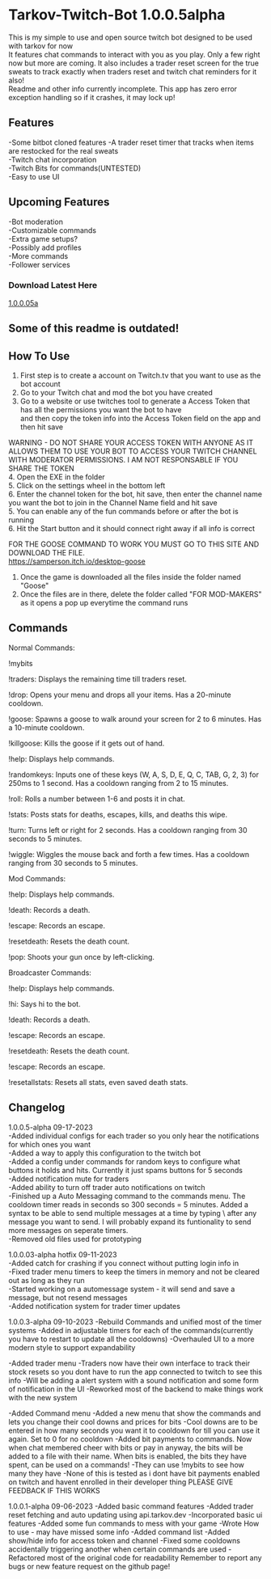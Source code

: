 # Tarkov-Twitch-Bot 1.0.0.5alpha

This is my simple to use and open source twitch bot designed to be used with tarkov for now  
It features chat commands to interact with you as you play. Only a few right now but more are coming. It also includes a trader reset screen for the true sweats to track exactly when traders reset and twitch chat reminders for it also!  
Readme and other info currently incomplete. This app has zero error exception handling so if it crashes, it may lock up!  

## Features
-Some bitbot cloned features
-A trader reset timer that tracks when items are restocked for the real sweats  
-Twitch chat incorporation  
-Twitch Bits for commands(UNTESTED)  
-Easy to use UI  

## Upcoming Features
-Bot moderation  
-Customizable commands  
-Extra game setups?  
-Possibly add profiles  
-More commands  
-Follower services  

### Download Latest Here
[1.0.0.05a](https://github.com/sprollucy/Tarkov-Twitch-Bot-Working/releases/tag/1.0.0.05a)

## Some of this readme is outdated!


## How To Use
1. First step is to create a account on Twitch.tv that you want to use as the bot account  
2. Go to your Twitch chat and mod the bot you have created  
3. Go to a website or use twitches tool to generate a Access Token that has all the permissions you want the bot to have  
and then copy the token info into the Access Token field on the app and then hit save  

WARNING - DO NOT SHARE YOUR ACCESS TOKEN WITH ANYONE AS IT ALLOWS THEM TO USE YOUR BOT TO ACCESS YOUR TWITCH CHANNEL WITH MODERATOR PERMISSIONS. I AM NOT RESPONSABLE IF YOU SHARE THE TOKEN   
4. Open the EXE in the folder  
5. Click on the settings wheel in the bottom left  
6. Enter the channel token for the bot, hit save, then enter the channel name you want the bot to join in the Channel Name field and hit save  
5. You can enable any of the fun commands before or after the bot is running  
6. Hit the Start button and it should connect right away if all info is correct  

FOR THE GOOSE COMMAND TO WORK YOU MUST GO TO THIS SITE AND DOWNLOAD THE FILE.  
https://samperson.itch.io/desktop-goose  
1. Once the game is downloaded all the files inside the folder named "Goose"  
2. Once the files are in there, delete the folder called "FOR MOD-MAKERS" as it opens a pop up everytime the command runs  

## Commands
Normal Commands:  

!mybits  

!traders: Displays the remaining time till traders reset.  

!drop: Opens your menu and drops all your items. Has a 20-minute cooldown.  

!goose: Spawns a goose to walk around your screen for 2 to 6 minutes. Has a 10-minute cooldown.  

!killgoose: Kills the goose if it gets out of hand.  

!help: Displays help commands.  

!randomkeys: Inputs one of these keys (W, A, S, D, E, Q, C, TAB, G, 2, 3) for 250ms to 1 second. Has a cooldown ranging from 2 to 15 minutes.  

!roll: Rolls a number between 1-6 and posts it in chat.  

!stats: Posts stats for deaths, escapes, kills, and deaths this wipe.  

!turn: Turns left or right for 2 seconds. Has a cooldown ranging from 30 seconds to 5 minutes.  

!wiggle: Wiggles the mouse back and forth a few times. Has a cooldown ranging from 30 seconds to 5 minutes.  

Mod Commands:  

!help: Displays help commands.  

!death: Records a death.  

!escape: Records an escape.  

!resetdeath: Resets the death count.  

!pop: Shoots your gun once by left-clicking.  

Broadcaster Commands:  

!help: Displays help commands.  

!hi: Says hi to the bot.  

!death: Records a death.  

!escape: Records an escape.  

!resetdeath: Resets the death count.  

!escape: Records an escape.  

!resetallstats: Resets all stats, even saved death stats.  



## Changelog

1.0.0.5-alpha 09-17-2023  
-Added individual configs for each trader so you only hear the notifications for which ones you want  
-Added a way to apply this configuration to the twitch bot  
-Added a config under commands for random keys to configure what buttons it holds and hits. Currently it just spams buttons for 5 seconds  
-Added notification mute for traders  
-Added ability to turn off trader auto notifications on twitch  
-Finished up a Auto Messaging command to the commands menu. The cooldown timer reads in seconds so 300 seconds = 5 minutes. Added a syntax to be able to send multiple messages at a time by typing \ after any message you want to send. I will probably expand its funtionality to send more messages on seperate timers.  
-Removed old files used for prototyping  

1.0.0.03-alpha hotfix 09-11-2023  
-Added catch for crashing if you connect without putting login info in  
-Fixed trader menu timers to keep the timers in memory and not be cleared out as long as they run  
-Started working on a automessage system - it will send and save a message, but not resend messages  
-Added notification system for trader timer updates    

1.0.0.3-alpha 09-10-2023
-Rebuild Commands and unified most of the timer systems
-Added in adjustable timers for each of the commands(currently you have to restart to update all the cooldowns)
-Overhauled UI to a more modern style to support expandability

-Added trader menu
	-Traders now have their own interface to track their stock resets so you dont have to run the app connected to twitch to see this info
	-Will be adding a alert system with a sound notification and some form of notification in the UI
-Reworked most of the backend to make things work with the new system

-Added Command menu
	-Added a new menu that show the commands and lets you change their cool downs and prices for bits
	-Cool downs are to be entered in how many seconds you want it to cooldown for till you can use it again. Set to 0 for no cooldown
	-Added bit payments to commands. Now when chat membered cheer with bits or pay in anyway, the bits will be added to a file with their name. When bits is enabled, the bits they have spent, can be used on a commands!
	-They can use !mybits to see how many they have
		-None of this is tested as i dont have bit payments enabled on twitch and havent enrolled in their developer thing PLEASE GIVE FEEDBACK IF THIS WORKS


1.0.0.1-alpha 09-06-2023
-Added basic command features
-Added trader reset fetching and auto updating using api.tarkov.dev
-Incorporated basic ui features
-Added some fun commands to mess with your game
-Wrote How to use - may have missed some info
-Added command list
-Added show/hide info for access token and channel
-Fixed some cooldowns accidentally triggering another when certain commands are used
-Refactored most of the original code for readability
Remember to report any bugs or new feature request on the github page!
